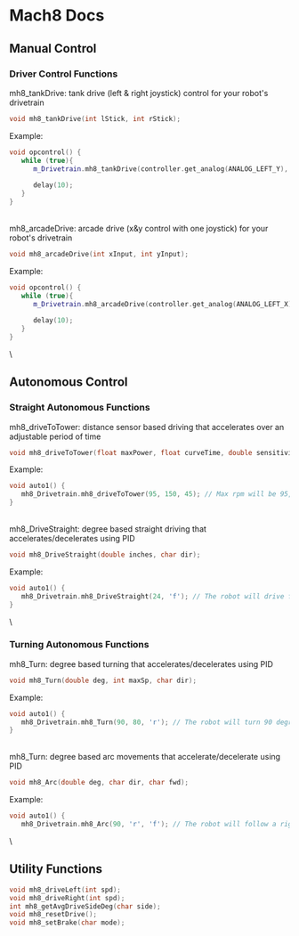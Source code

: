 # Mach8 Docs

## Manual Control
### Driver Control Functions
mh8_tankDrive: tank drive (left & right joystick) control for your robot's drivetrain
```c++
void mh8_tankDrive(int lStick, int rStick);
```
Example: 
```c++
void opcontrol() {
   while (true){
      m_Drivetrain.mh8_tankDrive(controller.get_analog(ANALOG_LEFT_Y), controller.get_analog(ANALOG_RIGHT_Y));
      
      delay(10);
   }
}
```
\
mh8_arcadeDrive: arcade drive (x&y control with one joystick) for your robot's drivetrain
```c++
void mh8_arcadeDrive(int xInput, int yInput);
```
Example:
```c++
void opcontrol() {
   while (true){
      m_Drivetrain.mh8_arcadeDrive(controller.get_analog(ANALOG_LEFT_X), controller.get_analog(ANALOG_LEFT_Y));
      
      delay(10);
   }
}
```
\

## Autonomous Control
### Straight Autonomous Functions
mh8_driveToTower: distance sensor based driving that accelerates over an adjustable period of time
```c++
void mh8_driveToTower(float maxPower, float curveTime, double sensitivity);
```
Example:
```c++
void auto1() {
   mh8_Drivetrain.mh8_driveToTower(95, 150, 45); // Max rpm will be 95, The robot will accelerate over 150 ms, The robot will stop moving 45mm from an object
}
```
\
mh8_DriveStraight: degree based straight driving that accelerates/decelerates using PID
```c++
void mh8_DriveStraight(double inches, char dir);
```
Example:
```c++
void auto1() {
   mh8_Drivetrain.mh8_DriveStraight(24, 'f'); // The robot will drive forward 24 inches in the forward direction
}
```
\

### Turning Autonomous Functions
mh8_Turn: degree based turning that accelerates/decelerates using PID
```c++
void mh8_Turn(double deg, int maxSp, char dir);
```
Example:
```c++
void auto1() {
   mh8_Drivetrain.mh8_Turn(90, 80, 'r'); // The robot will turn 90 degrees to the right with a maximum speed of 80
}
```
\
mh8_Turn: degree based arc movements that accelerate/decelerate using PID
```c++
void mh8_Arc(double deg, char dir, char fwd);
```
Example:
```c++
void auto1() {
   mh8_Drivetrain.mh8_Arc(90, 'r', 'f'); // The robot will follow a right arc path for 90 degrees in the forward direction
```
\
## Utility Functions
```c++
void mh8_driveLeft(int spd);
void mh8_driveRight(int spd);
int mh8_getAvgDriveSideDeg(char side);
void mh8_resetDrive();
void mh8_setBrake(char mode);
```
